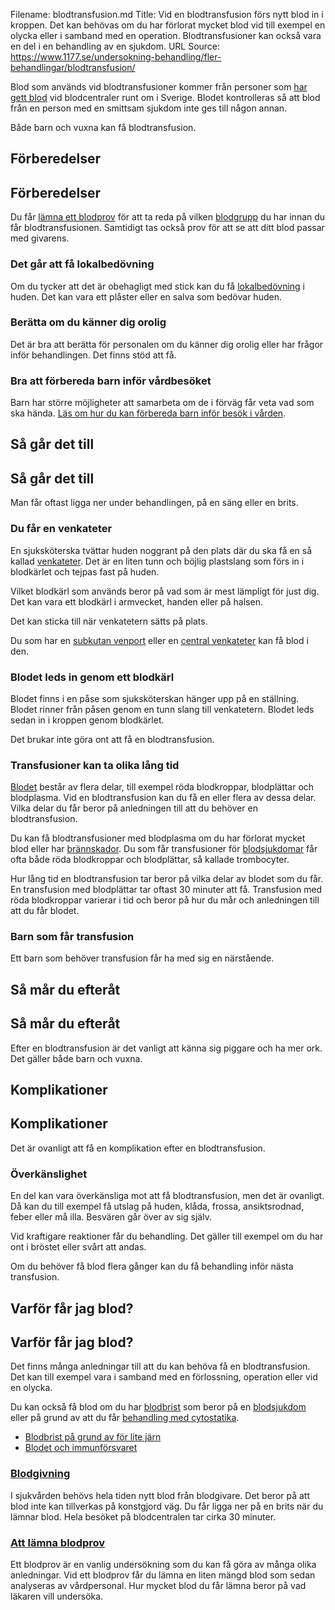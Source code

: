 Filename: blodtransfusion.md
Title: Vid en blodtransfusion förs nytt blod in i kroppen. Det kan behövas om du har förlorat mycket blod vid till exempel en olycka eller i samband med en operation. Blodtransfusioner kan också vara en del i en behandling av en sjukdom.
URL Source: https://www.1177.se/undersokning-behandling/fler-behandlingar/blodtransfusion/

Blod som används vid blodtransfusioner kommer från personer som [har gett blod](https://www.1177.se/sa-fungerar-varden/donation/blodgivning/) vid blodcentraler runt om i Sverige. Blodet kontrolleras så att blod från en person med en smittsam sjukdom inte ges till någon annan.

Både barn och vuxna kan få blodtransfusion.

Förberedelser
-------------

Förberedelser
-------------

Du får [lämna ett blodprov](https://www.1177.se/undersokning-behandling/undersokningar-och-provtagning/provtagning-och-matningar/blodprov/att-lamna-blodprov/) för att ta reda på vilken [blodgrupp](https://www.1177.se/liv--halsa/sa-fungerar-kroppen/blodet/#CH6078) du har innan du får blodtransfusionen. Samtidigt tas också prov för att se att ditt blod passar med givarens.

### Det går att få lokalbedövning

Om du tycker att det är obehagligt med stick kan du få [lokalbedövning](https://www.1177.se/undersokning-behandling/behandling-med-lakemedel/behandlingar-med-lakemedel/lokalbedovning/) i huden. Det kan vara ett plåster eller en salva som bedövar huden.

### Berätta om du känner dig orolig

Det är bra att berätta för personalen om du känner dig orolig eller har frågor inför behandlingen. Det finns stöd att få.

### Bra att förbereda barn inför vårdbesöket

Barn har större möjligheter att samarbeta om de i förväg får veta vad som ska hända. [Läs om hur du kan förbereda barn inför besök i vården](https://www.1177.se/barn--gravid/vard-och-stod-for-barn/forbereda-barn-for-besok-i-varden/).

Så går det till
---------------

Så går det till
---------------

Man får oftast ligga ner under behandlingen, på en säng eller en brits.

### Du får en venkateter

En sjuksköterska tvättar huden noggrant på den plats där du ska få en så kallad [venkateter](https://www.1177.se/undersokning-behandling/innan-en-behandling-eller-undersokning/venkateter-i-armen-eller-handen/). Det är en liten tunn och böjlig plastslang som förs in i blodkärlet och tejpas fast på huden.

Vilket blodkärl som används beror på vad som är mest lämpligt för just dig. Det kan vara ett blodkärl i armvecket, handen eller på halsen.

Det kan sticka till när venkatetern sätts på plats.

Du som har en [subkutan venport](https://www.1177.se/undersokning-behandling/innan-en-behandling-eller-undersokning/subkutan-venport/) eller en [central venkateter](https://www.1177.se/undersokning-behandling/innan-en-behandling-eller-undersokning/central-venkateter/) kan få blod i den.

### Blodet leds in genom ett blodkärl

Blodet finns i en påse som sjuksköterskan hänger upp på en ställning. Blodet rinner från påsen genom en tunn slang till venkatetern. Blodet leds sedan in i kroppen genom blodkärlet.

Det brukar inte göra ont att få en blodtransfusion.

### Transfusioner kan ta olika lång tid

[Blodet](https://www.1177.se/liv--halsa/sa-fungerar-kroppen/blodet/) består av flera delar, till exempel röda blodkroppar, blodplättar och blodplasma. Vid en blodtransfusion kan du få en eller flera av dessa delar. Vilka delar du får beror på anledningen till att du behöver en blodtransfusion.

Du kan få blodtransfusioner med blodplasma om du har förlorat mycket blod eller har [brännskador](https://www.1177.se/olyckor--skador/brannskador-och-koldskador/brannskador/). Du som får transfusioner för [blodsjukdomar](https://www.1177.se/sjukdomar--besvar/hjarta-och-blodkarl/blodsjukdomar/) får ofta både röda blodkroppar och blodplättar, så kallade trombocyter.

Hur lång tid en blodtransfusion tar beror på vilka delar av blodet som du får. En transfusion med blodplättar tar oftast 30 minuter att få. Transfusion med röda blodkroppar varierar i tid och beror på hur du mår och anledningen till att du får blodet.

### Barn som får transfusion

Ett barn som behöver transfusion får ha med sig en närstående.

Så mår du efteråt
-----------------

Så mår du efteråt
-----------------

Efter en blodtransfusion är det vanligt att känna sig piggare och ha mer ork. Det gäller både barn och vuxna.

Komplikationer
--------------

Komplikationer
--------------

Det är ovanligt att få en komplikation efter en blodtransfusion.

### Överkänslighet

En del kan vara överkänsliga mot att få blodtransfusion, men det är ovanligt. Då kan du till exempel få utslag på huden, klåda, frossa, ansiktsrodnad, feber eller må illa. Besvären går över av sig själv.

Vid kraftigare reaktioner får du behandling. Det gäller till exempel om du har ont i bröstet eller svårt att andas.

Om du behöver få blod flera gånger kan du få behandling inför nästa transfusion.

Varför får jag blod?
--------------------

Varför får jag blod?
--------------------

Det finns många anledningar till att du kan behöva få en blodtransfusion. Det kan till exempel vara i samband med en förlossning, operation eller vid en olycka.

Du kan också få blod om du har [blodbrist](https://www.1177.se/sjukdomar--besvar/hjarta-och-blodkarl/blodsjukdomar/blodbrist/) som beror på en [blodsjukdom](https://www.1177.se/sjukdomar--besvar/hjarta-och-blodkarl/blodsjukdomar/) eller på grund av att du får [behandling med cytostatika](https://www.1177.se/undersokning-behandling/behandling-med-lakemedel/behandlingar-med-lakemedel/cytostatika-vid-cancer/).

*   [Blodbrist på grund av för lite järn](https://www.1177.se/sjukdomar--besvar/hjarta-och-blodkarl/blodsjukdomar/blodbrist-pa-grund-av-for-lite-jarn/)
*   [Blodet och immunförsvaret](https://www.1177.se/liv--halsa/sa-fungerar-kroppen/blodet/)

### [Blodgivning](https://www.1177.se/sa-fungerar-varden/donation/blodgivning/)

I sjukvården behövs hela tiden nytt blod från blodgivare. Det beror på att blod inte kan tillverkas på konstgjord väg. Du får ligga ner på en brits när du lämnar blod. Hela besöket på blodcentralen tar cirka 30 minuter.

### [Att lämna blodprov](https://www.1177.se/undersokning-behandling/undersokningar-och-provtagning/provtagning-och-matningar/blodprov/att-lamna-blodprov/)

Ett blodprov är en vanlig undersökning som du kan få göra av många olika anledningar. Vid ett blodprov får du lämna en liten mängd blod som sedan analyseras av vårdpersonal. Hur mycket blod du får lämna beror på vad läkaren vill undersöka.
